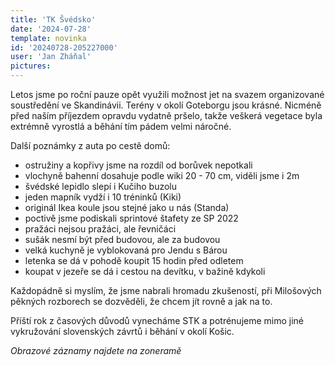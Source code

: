 ```yaml
---
title: 'TK Švédsko'
date: '2024-07-28'
template: novinka
id: '20240728-205227000'
user: 'Jan Zháňal'
pictures:
---
```

Letos jsme po roční pauze opět využili možnost jet na svazem organizované soustředění ve Skandinávii. Terény v okolí Goteborgu jsou krásné. Nicméně před naším příjezdem opravdu vydatně pršelo, takže veškerá vegetace byla extrémně vyrostlá a běhání tím pádem velmi náročné.

Další poznámky z auta po cestě domů:

*   ostružiny a kopřivy jsme na rozdíl od borůvek nepotkali
*   vlochyně bahenní dosahuje podle wiki 20 - 70 cm, viděli jsme i 2m
*   švédské lepidlo slepí i Kučiho buzolu
*   jeden mapník vydží i 10 tréninků (Kiki)
*   originál Ikea koule jsou stejné jako u nás (Standa)
*   poctivě jsme podiskali sprintové štafety ze SP 2022
*   pražáci nejsou pražáci, ale řevničáci
*   sušák nesmí být před budovou, ale za budovou
*   velká kuchyně je vyblokovaná pro Jendu s Bárou
*   letenka se dá v pohodě koupit 15 hodin před odletem
*   koupat v jezeře se dá i cestou na devítku, v bažině kdykoli

Každopádně si myslím, že jsme nabrali hromadu zkušeností, při Milošových pěkných rozborech se dozvěděli, že chcem jít rovně a jak na to.

Příští rok z časových důvodů vynecháme STK a potrénujeme mimo jiné vykružování slovenských závrtů i běhání v okolí Košic.

*Obrazové záznamy najdete na zoneramě*
